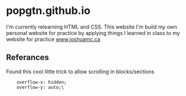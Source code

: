 # popgtn.github.io

I'm currently relearning HTML and CSS. This website I'm build my own personal website for practice by applying things I learned in class to my website for practice
www.joshuamc.ca

## Referances
Found this cool little trick to allow scrolling in blocks/sections
```
    overflow-x: hidden;
    overflow-y: auto;\
```